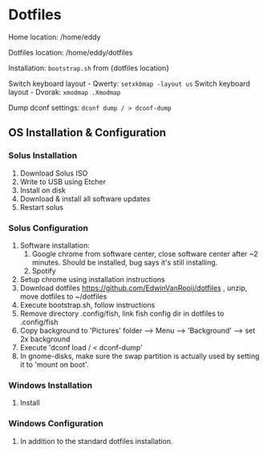 # Dotfiles

Home location:      /home/eddy

Dotfiles location:  /home/eddy/dotfiles

Installation: `bootstrap.sh` from {dotfiles location}

Switch keyboard layout - Qwerty: `setxkbmap -layout us`
Switch keyboard layout - Dvorak: `xmodmap .Xmodmap`

Dump dconf settings: `dconf dump / > dconf-dump`


## OS Installation & Configuration

### Solus Installation

1. Download Solus ISO
1. Write to USB using Etcher
1. Install on disk
1. Download & install all software updates
1. Restart solus

### Solus Configuration
1. Software installation:
	1. Google chrome from software center, close software center after ~2 minutes. Should be installed, bug says it's still installing.
	1. Spotify
1. Setup chrome using installation instructions
1. Download dotfiles https://github.com/EdwinVanRooij/dotfiles , unzip, move dotfiles to ~/dotfiles
1. Execute bootstrap.sh, follow instructions
1. Remove directory .config/fish, link fish config dir in dotfiles to .config/fish
1. Copy background to 'Pictures' folder --> Menu --> 'Background' --> set 2x background
1. Execute 'dconf load / < dconf-dump'
1. In gnome-disks, make sure the swap partition is actually used by setting it to 'mount on boot'.

### Windows Installation

1. Install

### Windows Configuration
1. In addition to the standard dotfiles installation.
